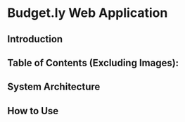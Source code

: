 # Budget.ly Web Application

## Introduction
## Table of Contents (Excluding Images):
## System Architecture 
## How to Use
